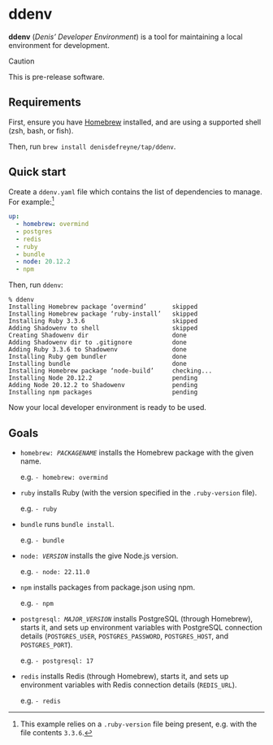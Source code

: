 # ddenv

**ddenv** (*Denis’ Developer Environment*) is a tool for maintaining a local environment for development.

> [!CAUTION]
> This is pre-release software.

## Requirements

First, ensure you have [Homebrew](https://brew.sh/) installed, and are using a supported shell (zsh, bash, or fish).

Then, run `brew install denisdefreyne/tap/ddenv`.

## Quick start

Create a `ddenv.yaml` file which contains the list of dependencies to manage. For example:[^ruby-version]

```yaml
up:
  - homebrew: overmind
  - postgres
  - redis
  - ruby
  - bundle
  - node: 20.12.2
  - npm
```

[^ruby-version]: This example relies on a `.ruby-version` file being present, e.g. with the file contents `3.3.6`.

Then, run `ddenv`:

```
% ddenv
Installing Homebrew package ‘overmind’       skipped
Installing Homebrew package ‘ruby-install’   skipped
Installing Ruby 3.3.6                        skipped
Adding Shadowenv to shell                    skipped
Creating Shadowenv dir                       done
Adding Shadowenv dir to .gitignore           done
Adding Ruby 3.3.6 to Shadowenv               done
Installing Ruby gem bundler                  done
Installing bundle                            done
Installing Homebrew package ‘node-build’     checking...
Installing Node 20.12.2                      pending
Adding Node 20.12.2 to Shadowenv             pending
Installing npm packages                      pending
```

Now your local developer environment is ready to be used.

## Goals

-   <code>homebrew: <var>PACKAGENAME</var></code> installs the Homebrew package with the given name.

    e.g. `- homebrew: overmind`

-   <code>ruby</code> installs Ruby (with the version specified in the `.ruby-version` file).

    e.g. `- ruby`

-   <code>bundle</code> runs `bundle install`.

    e.g. `- bundle`

-   <code>node: <var>VERSION</var></code> installs the give Node.js version.

    e.g. `- node: 22.11.0`

-   <code>npm</code> installs packages from package.json using npm.

    e.g. `- npm`

-   <code>postgresql: <var>MAJOR_VERSION</var></code> installs PostgreSQL (through Homebrew), starts it, and sets up environment variables with PostgreSQL connection details (`POSTGRES_USER`, `POSTGRES_PASSWORD`, `POSTGRES_HOST`, and `POSTGRES_PORT`).

    e.g. `- postgresql: 17`

-   <code>redis</code> installs Redis (through Homebrew), starts it, and sets up environment variables with Redis connection details (`REDIS_URL`).

    e.g. `- redis`

